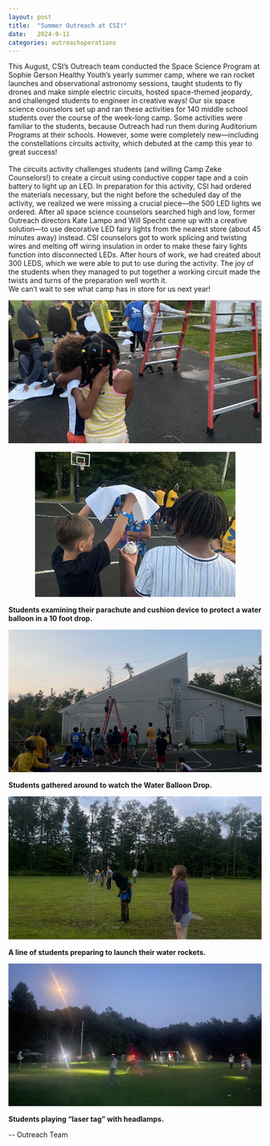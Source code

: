 ```yaml
---
layout: post
title:  "Summer Outreach at CSI!"
date:   2024-9-11
categories: outreachoperations
---
```


This August, CSI’s Outreach team conducted the Space Science Program at Sophie Gerson Healthy Youth’s yearly summer camp, where we ran rocket launches and observational astronomy sessions, taught students to fly drones and make simple electric circuits, hosted space-themed jeopardy, and challenged students to engineer in creative ways! Our six space science counselors set up and ran these activities for 140 middle school students over the course of the week-long camp. Some activities were familiar to the students, because Outreach had run them during Auditorium Programs at their schools. However, some were completely new—including the constellations circuits activity, which debuted at the camp this year to great success!
<br><br>
The circuits activity challenges students (and willing Camp Zeke Counselors!) to create a circuit using conductive copper tape and a coin battery to light up an LED. In preparation for this activity, CSI had ordered the materials necessary, but the night before the scheduled day of the activity, we realized we were missing a crucial piece—the 500 LED lights we ordered. After all space science counselors searched high and low, former Outreach directors Kate Lampo and Will Specht came up with a creative solution—to use decorative LED fairy lights from the nearest store (about 45 minutes away) instead. CSI counselors got to work splicing and twisting wires and melting off wiring insulation in order to make these fairy lights function into disconnected LEDs. After hours of work, we had created about 300 LEDS, which we were able to put to use during the activity. The joy of the students when they managed to put together a working circuit made the twists and turns of the preparation well worth it.
<br>
We can’t wait to see what camp has in store for us next year!

<p align="center">
	<img src="/assets/media/img/outreach-operations/2024-9-11-1.jpg">
</p>

<p align="center">
	<img src="/assets/media/img/outreach-operations/2024-9-11-2.jpg">
	<div>
    <figcaption class="text-center">
      <b>Students examining their parachute and cushion device to protect a water balloon in a 10 foot drop.</b>
    </figcaption>
  </div>
</p>

<p align="center">
	<img src="/assets/media/img/outreach-operations/2024-9-11-3.jpg">
	<div>
    <figcaption class="text-center">
      <b>Students gathered around to watch the Water Balloon Drop.</b>
    </figcaption>
  </div>
</p>

<p align="center">
	<img src="/assets/media/img/outreach-operations/2024-9-11-4.jpg">
	<div>
    <figcaption class="text-center">
      <b>A line of students preparing to launch their water rockets.</b>
    </figcaption>
  </div>
</p>

<p align="center">
	<img src="/assets/media/img/outreach-operations/2024-9-11-5.jpg">
	<div>
    <figcaption class="text-center">
      <b>Students playing “laser tag” with headlamps.</b>
    </figcaption>
  </div>
</p>

-- Outreach Team
